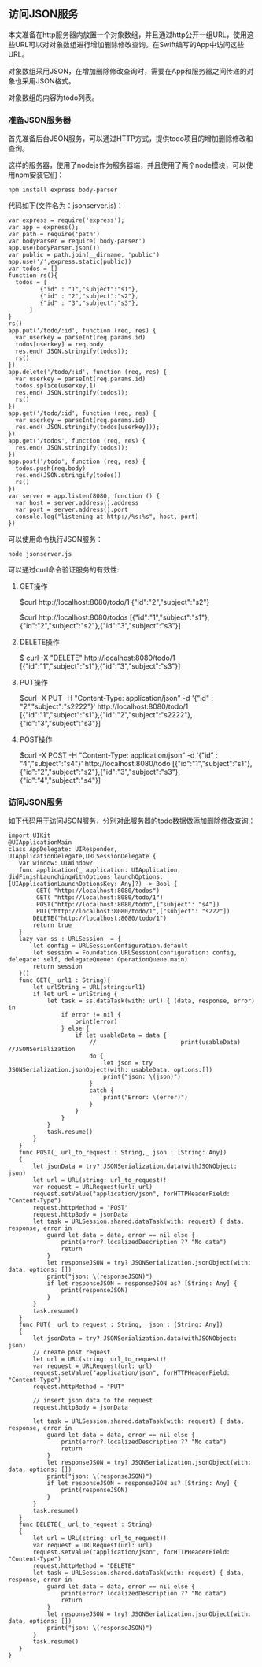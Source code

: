
## 访问JSON服务

本文准备在http服务器内放置一个对象数组，并且通过http公开一组URL，使用这些URL可以对对象数组进行增加删除修改查询。在Swift编写的App中访问这些URL。

对象数组采用JSON，在增加删除修改查询时，需要在App和服务器之间传递的对象也采用JSON格式。

对象数组的内容为todo列表。

### 准备JSON服务器

首先准备后台JSON服务，可以通过HTTP方式，提供todo项目的增加删除修改和查询。

这样的服务器，使用了nodejs作为服务器端，并且使用了两个node模块，可以使用npm安装它们：

	npm install express body-parser 

代码如下(文件名为：jsonserver.js)：

	var express = require('express');
	var app = express();
	var path = require('path')
	var bodyParser = require('body-parser')
	app.use(bodyParser.json())
	var public = path.join(__dirname, 'public')
	app.use('/',express.static(public))
	var todos = []
	function rs(){
	  todos = [
	         {"id" : "1","subject":"s1"},
	         {"id" : "2","subject":"s2"},
	         {"id" : "3","subject":"s3"},
	      ]
	}
	rs()
	app.put('/todo/:id', function (req, res) {
	  var userkey = parseInt(req.params.id)
	  todos[userkey] = req.body
	  res.end( JSON.stringify(todos));
	  rs()
	})
	app.delete('/todo/:id', function (req, res) {
	  var userkey = parseInt(req.params.id)
	  todos.splice(userkey,1)
	  res.end( JSON.stringify(todos));
	  rs()
	})
	app.get('/todo/:id', function (req, res) {
	  var userkey = parseInt(req.params.id)
	  res.end( JSON.stringify(todos[userkey]));
	})
	app.get('/todos', function (req, res) {
	  res.end( JSON.stringify(todos));
	})
	app.post('/todo', function (req, res) {
	  todos.push(req.body)
	  res.end(JSON.stringify(todos))
	  rs()
	})
	var server = app.listen(8080, function () {
	  var host = server.address().address
	  var port = server.address().port
	  console.log("listening at http://%s:%s", host, port)
	})

可以使用命令执行JSON服务：

	node jsonserver.js

可以通过curl命令验证服务的有效性:

1. GET操作

	 $curl http://localhost:8080/todo/1
	 {"id":"2","subject":"s2"}

	 $curl http://localhost:8080/todos
	[{"id":"1","subject":"s1"},{"id":"2","subject":"s2"},{"id":"3","subject":"s3"}]

2. DELETE操作

    $ curl -X "DELETE" http://localhost:8080/todo/1
	[{"id":"1","subject":"s1"},{"id":"3","subject":"s3"}]

3. PUT操作

	$curl -X PUT  -H "Content-Type: application/json" -d '{"id" : "2","subject":"s2222"}' http://localhost:8080/todo/1
	[{"id":"1","subject":"s1"},{"id":"2","subject":"s2222"},{"id":"3","subject":"s3"}]

4. POST操作

	$curl -X POST  -H "Content-Type: application/json" -d '{"id" : "4","subject":"s4"}' http://localhost:8080/todo
	[{"id":"1","subject":"s1"},{"id":"2","subject":"s2"},{"id":"3","subject":"s3"},{"id":"4","subject":"s4"}]

### 访问JSON服务

如下代码用于访问JSON服务，分别对此服务器的todo数据做添加删除修改查询：

	import UIKit
	@UIApplicationMain
	class AppDelegate: UIResponder, UIApplicationDelegate,URLSessionDelegate {
	   var window: UIWindow?
	   func application(_ application: UIApplication, didFinishLaunchingWithOptions launchOptions: [UIApplicationLaunchOptionsKey: Any]?) -> Bool {
            GET( "http://localhost:8080/todos")
            GET( "http://localhost:8080/todo/1")
            POST("http://localhost:8080/todo",["subject": "s4"])
            PUT("http://localhost:8080/todo/1",["subject": "s222"])
	       DELETE("http://localhost:8080/todo/1")
	       return true
	   }
	   lazy var ss : URLSession  = {
	       let config = URLSessionConfiguration.default
	       let session = Foundation.URLSession(configuration: config, delegate: self, delegateQueue: OperationQueue.main)
	       return session
	   }()
	   func GET(_ url1 : String){
	       let urlString = URL(string:url1)
	       if let url = urlString {
	           let task = ss.dataTask(with: url) { (data, response, error) in
	               if error != nil {
	                   print(error)
	               } else {
	                   if let usableData = data {
	                       //                        print(usableData) //JSONSerialization
	                       do {
	                           let json = try JSONSerialization.jsonObject(with: usableData, options:[])
	                           print("json: \(json)")
	                       }
	                       catch {
	                           print("Error: \(error)")
	                       }
	                   }
	               }
	           }
	           task.resume()
	       }
	   }
	   func POST(_ url_to_request : String,_ json : [String: Any])
	   {
	       let jsonData = try? JSONSerialization.data(withJSONObject: json)
	       let url = URL(string: url_to_request)!
	       var request = URLRequest(url: url)
	       request.setValue("application/json", forHTTPHeaderField: "Content-Type")
	       request.httpMethod = "POST"
	       request.httpBody = jsonData
	       let task = URLSession.shared.dataTask(with: request) { data, response, error in
	           guard let data = data, error == nil else {
	               print(error?.localizedDescription ?? "No data")
	               return
	           }
	           let responseJSON = try? JSONSerialization.jsonObject(with: data, options: [])
	           print("json: \(responseJSON)")
	           if let responseJSON = responseJSON as? [String: Any] {
	               print(responseJSON)
	           }
	       }
	       task.resume()
	   }
	   func PUT(_ url_to_request : String,_ json : [String: Any])
	   {
	       let jsonData = try? JSONSerialization.data(withJSONObject: json)
	       // create post request
	       let url = URL(string: url_to_request)!
	       var request = URLRequest(url: url)
	       request.setValue("application/json", forHTTPHeaderField: "Content-Type")
	       request.httpMethod = "PUT"
	       
	       // insert json data to the request
	       request.httpBody = jsonData
	       
	       let task = URLSession.shared.dataTask(with: request) { data, response, error in
	           guard let data = data, error == nil else {
	               print(error?.localizedDescription ?? "No data")
	               return
	           }
	           let responseJSON = try? JSONSerialization.jsonObject(with: data, options: [])
	           print("json: \(responseJSON)")
	           if let responseJSON = responseJSON as? [String: Any] {
	               print(responseJSON)
	           }
	       }
	       task.resume()
	   }
	   func DELETE(_ url_to_request : String)
	   {
	       let url = URL(string: url_to_request)!
	       var request = URLRequest(url: url)
	       request.setValue("application/json", forHTTPHeaderField: "Content-Type")
	       request.httpMethod = "DELETE"
	       let task = URLSession.shared.dataTask(with: request) { data, response, error in
	           guard let data = data, error == nil else {
	               print(error?.localizedDescription ?? "No data")
	               return
	           }
	           let responseJSON = try? JSONSerialization.jsonObject(with: data, options: [])
	           print("json: \(responseJSON)")
	       }
	       task.resume()
	   }
	}

